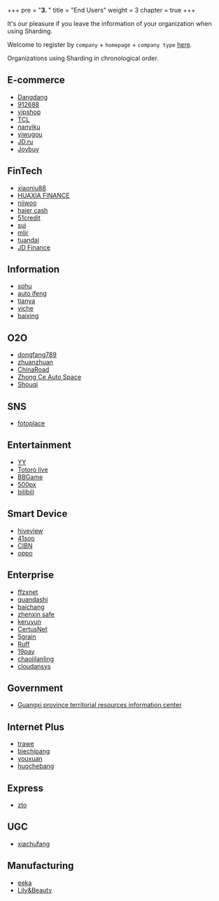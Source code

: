 +++
pre = "<b>3. </b>"
title = "End Users"
weight = 3
chapter = true
+++

It's our pleasure if you leave the information of your organization when using Sharding.

Welcome to register by `company` + `homepage` + `company type` [here](https://github.com/sharding-sphere/sharding-sphere/issues/234).

Organizations using Sharding in chronological order.

## E-commerce

* [Dangdang](http://www.dangdang.com/)
* [912688](http://www.912688.com/)
* [vipshop](http://www.vip.com/)
* [TCL](http://www.tcl.com/)
* [nanyiku](http://www.nanyiku.com/)
* [yiwugou](http://www.yiwugou.com/)
* [JD.ru](https://www.jd.ru/)
* [Joybuy](https://www.joybuy.com/)

## FinTech

* [xiaoniu88](https://www.xiaoniu88.com/)
* [HUAXIA FINANCE](https://www.huaxiafinance.com/)
* [niiwoo](https://www.niiwoo.com/)
* [haier cash](https://www.haiercash.com/)
* [51credit](http://www.51credit.com/)
* [sui](https://www.sui.com/)
* [mljr](https://www.mljr.com/)
* [tuandai](https://www.tuandai.com/)
* [JD Finance](http://jr.jd.com/)

## Information

* [sohu](http://ss.sohu.com/)
* [auto ifeng](http://auto.ifeng.com/)
* [tianya](http://www.tianya.cn/)
* [yiche](http://www.yiche.com/)
* [baixing](http://www.baixing.com/)

## O2O

* [dongfang789](http://www.dongfang789.com/)
* [zhuanzhuan](http://www.zhuanzhuan.com/)
* [ChinaRoad](https://660pp.com)
* [Zhong Ce Auto Space](http://www.zcckj.com/)
* [Shouqi](http://www.01zhuanche.com/)

## SNS

* [fotoplace](http://www.fotoplace.cc/)

## Entertainment

* [YY](http://www.yy.com/)
* [Totoro live](http://www.tvlongmao.com)
* [BBGame](http://www.bbgameonline.com/)
* [500px](https://500px.me/)
* [bilibili](https://www.bilibili.com/)

## Smart Device

* [hiveview](http://www.hiveview.com/)
* [41soo](http://www.41soo.com/)
* [CIBN](http://www.91vst.com/)
* [oppo](http://www.oppo.com/)

## Enterprise

* [ffzxnet](http://www.ffzxnet.com/)
* [quandashi](http://www.quandashi.com/)
* [baichang](http://www.sdbaichang.com/)
* [zhenxin safe](http://www.zhenxinsafe.com/)
* [keruyun](http://www.keruyun.com/)
* [CertusNet](http://www.certusnet.com.cn/)
* [5grain](http://www.5grain.com/)
* [Ruff](https://ruff.io/)
* [19pay](http://www.19pay.com.cn/)
* [chaojilanling](http://www.chaojilanling.cn/)
* [cloudansys](http://www.cloudansys.com/)

## Government

* [Guangxi province territorial resources information center](http://z.gxdlr.gov.cn/)

## Internet Plus

* [trawe](http://www.trawe.cn/)
* [biechipang](http://www.biechipang.net/)
* [youxuan](http://www.youx.mobi/)
* [huochebang](http://www.huochebang.com/)

## Express

* [zto](http://www.zto.com/)

## UGC

* [xiachufang](http://www.xiachufang.com/)

## Manufacturing

* [eeka](http://www.eeka.cn/)
* [Lily&Beauty](http://www.lrlz.com/)
